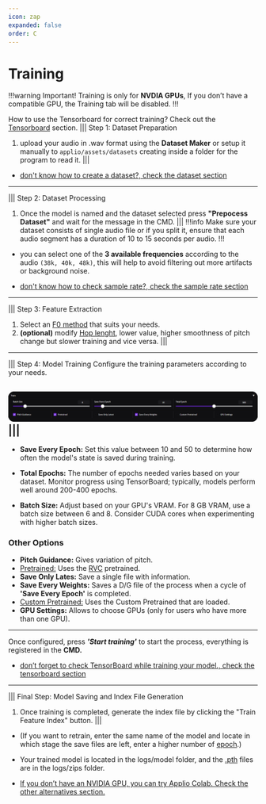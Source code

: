 ```yaml
---
icon: zap
expanded: false
order: C
---
```



# Training

!!!warning Important!
Training is only for **NVDIA GPUs**, If you don’t have a compatible GPU, the Training tab will be disabled.
!!!

How to use the Tensorboard for correct training? Check out the [Tensorboard](./tensorboard.md) section.
||| Step 1: Dataset Preparation
1. upload your audio in .wav format using the **Dataset Maker** or setup it manually to `applio/assets/datasets` creating inside a folder for the program to read it.
|||
- [don't know how to create a dataset?, check the dataset section](/guides\Datasets\Create-Datasets.md)

---
||| Step 2: Dataset Processing
1. Once the model is named and the dataset selected press **"Prepocess Dataset"** and wait for the message in the CMD.
|||
!!!info Make sure your dataset consists of single audio file or if you split it, ensure that each audio segment has a duration of 10 to 15 seconds per audio.
!!!

- you can select one of the **3 available frequencies** according to the audio `(38k, 40k, 48k)`, this will help to avoid filtering out more artifacts or background noise.

- [don't know how to check sample rate?, check the sample rate section](/guides\Datasets\Sample-Rate.md)

--- 
||| Step 3: Feature Extraction
1. Select an [F0 method](https://docs.applio.org/faq/rvc/#pitch-extraction-differences) that suits your needs.
2. **(optional)** modify [Hop lenght](https://docs.applio.org/get-started/inferencing/#advanced-settings), lower value, higher smoothness of pitch change but slower training and vice versa.
|||

---
||| Step 4: Model Training
Configure the training parameters according to your needs.

 ![](/assets/training_example.png)
|||
---
- **Save Every Epoch:** Set this value between 10 and 50 to determine how often the model's state is saved during training.

- **Total Epochs:** The number of epochs needed varies based on your dataset. Monitor progress using TensorBoard; typically, models perform well around 200-400 epochs.

-  **Batch Size:** Adjust based on your GPU's VRAM. For 8 GB VRAM, use a batch size between 6 and 8. Consider CUDA cores when experimenting with higher batch sizes.

### Other Options

- **Pitch Guidance:** Gives variation of pitch.
- [Pretrained:](https://docs.applio.org/faq/rvc/#pretrained) Uses the [RVC](https://docs.applio.org/faq/rvc/#what-is-rvc) pretrained.
- **Save Only Lates:** Save a single file with information.
- **Save Every Weights:** Saves a D/G file of the process when a cycle of **'Save Every Epoch'** is completed.
- [Custom Pretrained:](/get-started\pretrained.md) Uses the Custom Pretrained that are loaded.
- **GPU Settings:** Allows to choose GPUs (only for users who have more than one GPU).

---
Once configured, press **_'Start training'_** to start the process, everything is registered in the **CMD.**
- [don’t forget to check TensorBoard while training your model., check the tensorboard section](/get-started\tensorboard.md)
---
||| Final Step: Model Saving and Index File Generation
1. Once training is completed, generate the index file by clicking the "Train Feature Index" button.
|||


- (If you want to retrain, enter the same name of the model and locate in which stage the save files are left, enter a higher number of [epoch](https://docs.applio.org/faq/rvc/#epoch).)

- Your trained model is located in the logs/model folder, and the [.pth](https://docs.applio.org/faq/rvc/#pth) files are in the logs/zips folder.

- [If you don’t have an NVIDIA GPU, you can try Applio Colab. Check the other alternatives section.](/get-started\Alternatives.md)
